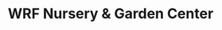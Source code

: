 ---
title: "WRF Nursery & Garden Center"
url: /valparaiso/wrf-nursery-und-garden-center/
shop: Garten-Center
---